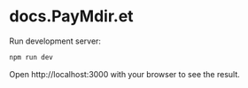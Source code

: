 # docs.PayMdir.et

Run development server:

```bash
npm run dev
```

Open http://localhost:3000 with your browser to see the result.
